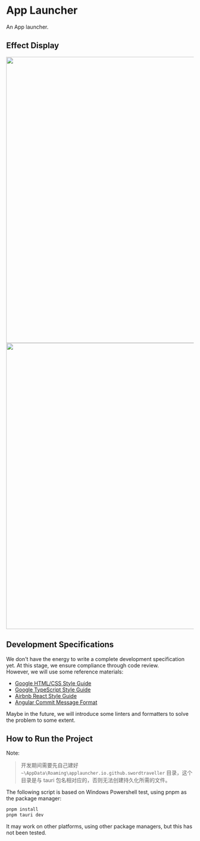 # App Launcher

An App launcher.  

## Effect Display

<img src="docs/README/assets/miku.png" style="width: 48rem" />
<img src="docs/README/assets/migames.png" style="width: 48rem" />

## Development Specifications

We don't have the energy to write a complete development specification yet. At this stage, we ensure compliance through code review.  
However, we will use some reference materials:  
- [Google HTML/CSS Style Guide](https://google.github.io/styleguide/htmlcssguide.html)
- [Google TypeScript Style Guide](https://google.github.io/styleguide/tsguide.html)
- [Airbnb React Style Guide](https://github.com/airbnb/javascript/tree/master/react)
- [Angular Commit Message Format](https://gist.github.com/brianclements/841ea7bffdb01346392c)

Maybe in the future, we will introduce some linters and formatters to solve the problem to some extent.  

## How to Run the Project

Note:  
> 开发期间需要先自己建好 `~\AppData\Roaming\applauncher.io.github.swordtraveller` 目录，这个目录是与 tauri 包名相对应的，否则无法创建持久化所需的文件。  

The following script is based on Windows Powershell test, using pnpm as the package manager:  

```powershell
pnpm install
pnpm tauri dev
```

It may work on other platforms, using other package managers, but this has not been tested.  
